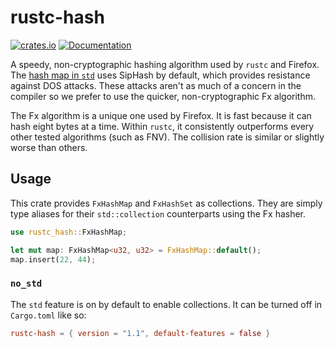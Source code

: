 # rustc-hash

[![crates.io](https://img.shields.io/crates/v/rustc-hash.svg)](https://crates.io/crates/rustc-hash)
[![Documentation](https://docs.rs/rustc-hash/badge.svg)](https://docs.rs/rustc-hash)

A speedy, non-cryptographic hashing algorithm used by `rustc` and Firefox.
The [hash map in `std`](https://doc.rust-lang.org/std/collections/struct.HashMap.html) uses SipHash by default, which provides resistance against DOS attacks.
These attacks aren't as much of a concern in the compiler so we prefer to use the quicker, non-cryptographic Fx algorithm.

The Fx algorithm is a unique one used by Firefox. It is fast because it can hash eight bytes at a time.
Within `rustc`, it consistently outperforms every other tested algorithms (such as FNV).
The collision rate is similar or slightly worse than others.

## Usage

This crate provides `FxHashMap` and `FxHashSet` as collections.
They are simply type aliases for their `std::collection` counterparts using the Fx hasher.

```rust
use rustc_hash::FxHashMap;

let mut map: FxHashMap<u32, u32> = FxHashMap::default();
map.insert(22, 44);
```

### `no_std`

The `std` feature is on by default to enable collections.
It can be turned off in `Cargo.toml` like so:

```toml
rustc-hash = { version = "1.1", default-features = false }
```
